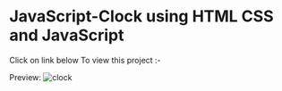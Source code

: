 # JavaScript-Clock using HTML CSS and JavaScript

Click on link below To view this project :- 


Preview:
![clock](https://user-images.githubusercontent.com/80676763/172301191-762be00d-63c7-43f8-97ec-830aca87db7e.jpg)

